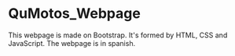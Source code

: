 # QuMotos_Webpage
This webpage is made on Bootstrap. It's formed by HTML, CSS and JavaScript. The webpage is in spanish.
